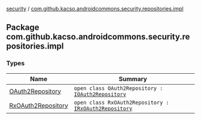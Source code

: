 [security](../index.md) / [com.github.kacso.androidcommons.security.repositories.impl](.)

## Package com.github.kacso.androidcommons.security.repositories.impl

### Types

| Name | Summary |
|---|---|
| [OAuth2Repository](-o-auth2-repository/index.md) | `open class OAuth2Repository : `[`IOAuth2Repository`](../com.github.kacso.androidcommons.security.repositories/-i-o-auth2-repository/index.md) |
| [RxOAuth2Repository](-rx-o-auth2-repository/index.md) | `open class RxOAuth2Repository : `[`IRxOAuth2Repository`](../com.github.kacso.androidcommons.security.repositories/-i-rx-o-auth2-repository/index.md) |
